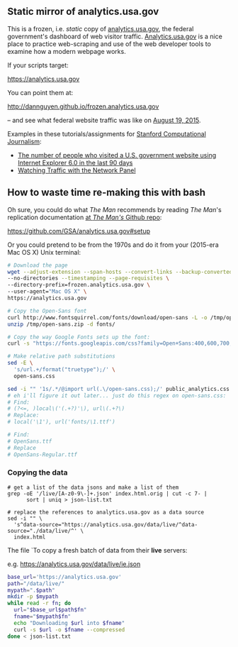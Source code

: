 
## Static mirror of analytics.usa.gov

This is a frozen, i.e. _static_ copy of [analytics.usa.gov](https://analytics.usa.gov), the federal government's dashboard of web visitor traffic. [Analytics.usa.gov](https://analytics.usa.gov) is a nice place to practice web-scraping and use of the web developer tools to examine how a modern webpage works.

If your scripts target:

https://analytics.usa.gov

You can point them at:

http://dannguyen.github.io/frozen.analytics.usa.gov

&ndash; and see what federal website traffic was like on [August 19, 2015](http://dannguyen.github.io/frozen.analytics.usa.gov).

Examples in these tutorials/assignments for [Stanford Computational Journalism](http://www.compjour.org):

- [The number of people who visited a U.S. government website using Internet Explorer 6.0 in the last 90 days ](https://github.com/compjour/search-script-scrape#task-3)
- [Watching Traffic with the Network Panel](http://www.compjour.org/tutorials/watching-traffic-network-panel/)


## How to waste time re-making this with bash

Oh sure, you could do what _The Man_ recommends by reading _The Man_'s replication documentation [at _The Man's_ Github repo](https://github.com/GSA/analytics.usa.gov):

https://github.com/GSA/analytics.usa.gov#setup

Or you could pretend to be from the 1970s and do it from your (2015-era Mac OS X) Unix terminal:

```sh
# Download the page
wget --adjust-extension --span-hosts --convert-links --backup-converted \
--no-directories --timestamping --page-requisites \
--directory-prefix=frozen.analytics.usa.gov \
--user-agent="Mac OS X" \
https://analytics.usa.gov

# Copy the Open-Sans font
curl http://www.fontsquirrel.com/fonts/download/open-sans -L -o /tmp/open-sans.zip
unzip /tmp/open-sans.zip -d fonts/

# Copy the way Google Fonts sets up the font:
curl -s "https://fonts.googleapis.com/css?family=Open+Sans:400,600,700,300.css" -o open-sans.css

# Make relative path substitutions
sed -E \
  's/url.+/format("truetype");/' \
  open-sans.css

sed -i "" '1s/.*/@import url(.\/open-sans.css);/' public_analytics.css | head -n 1
# eh i'll figure it out later... just do this regex on open-sans.css:
# Find:
# (?<=, )local\('(.+?)'\), url\(.+?\)
# Replace:
# local('\1'), url('fonts/\1.ttf')

# Find:
# OpenSans.ttf
# Replace
# OpenSans-Regular.ttf
```



### Copying the data

```
# get a list of the data jsons and make a list of them
grep -oE '/live/[A-z0-9\-]+.json' index.html.orig | cut -c 7- | 
      sort | uniq > json-list.txt

# replace the references to analytics.usa.gov as a data source
sed -i "" \
  's^data-source="https://analytics.usa.gov/data/live/^data-source="./data/live/^' \
  index.html
```

The file `To copy a fresh batch of data from their __live__ servers:

e.g. https://analytics.usa.gov/data/live/ie.json

```sh
base_url='https://analytics.usa.gov'
path="/data/live/"
mypath=".$path"
mkdir -p $mypath
while read -r fn; do
  url="$base_url$path$fn"
  fname="$mypath$fn"
  echo "Downloading $url into $fname"
  curl -s $url -o $fname --compressed
done < json-list.txt
```
